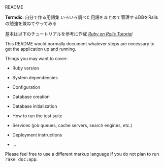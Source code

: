 README

**Termdic**: 自分で作る用語集
         いろいろ調べた用語をまとめて管理するDBをRailsの勉強を兼ねてやってみる

基本は以下のチュートリアルを参考に作成
[*Ruby on Rails Tutorial*](http://railstutorial.jp/)

This README would normally document whatever steps are necessary to get the
application up and running.

Things you may want to cover:

- Ruby version

- System dependencies

- Configuration

- Database creation

- Database initialization

- How to run the test suite

- Services (job queues, cache servers, search engines, etc.)

- Deployment instructions

- ...


Please feel free to use a different markup language if you do not plan to run
<tt>rake doc:app</tt>.
